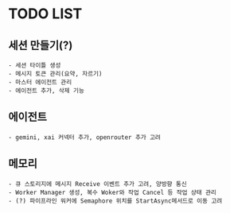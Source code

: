 # TODO LIST

## 세션 만들기(?)
	- 세션 타이틀 생성
	- 메시지 토큰 관리(요약, 자르기)
	- 마스터 에이전트 관리
	- 에이전트 추가, 삭제 기능

## 에이전트
	- gemini, xai 커넥터 추가, openrouter 추가 고려

## 메모리
	- 큐 스토리지에 메시지 Receive 이벤트 추가 고려, 양방향 통신
	- Worker Manager 생성, 복수 Woker와 작업 Cancel 등 작업 상태 관리
	- (?) 파이프라인 워커에 Semaphore 위치를 StartAsync메서드로 이동 고려
